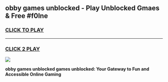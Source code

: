 
## obby games unblocked - Play Unblocked Gmaes & Free #f0lne
<h3>
<a href="https://news.freeplayer.one?title=obby_games_unblocked&ref=24F">CLICK TO PLAY</a></h3>
<hr>

<h3>
<a href="https://news.freeplayer.one?title=obby_games_unblocked&ref=24F">CLICK 2 PLAY</a>
  
</h3>

<a href="https://news.freeplayer.one?title=obby_games_unblocked&ref=24F/"><img src="https://clearcache.store/games.png"></a>


**obby games unblocked games unblocked: Your Gateway to Fun and Accessible Online Gaming**
